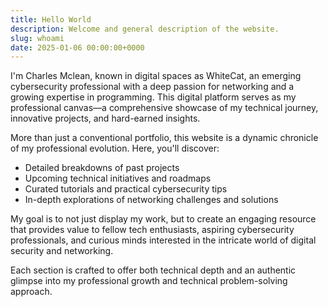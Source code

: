 ```yaml
---
title: Hello World
description: Welcome and general description of the website.
slug: whoami
date: 2025-01-06 00:00:00+0000
---
```


I'm Charles Mclean, known in digital spaces as WhiteCat, an emerging cybersecurity professional with a deep passion for networking and a growing expertise in programming. This digital platform serves as my professional canvas—a comprehensive showcase of my technical journey, innovative projects, and hard-earned insights.

More than just a conventional portfolio, this website is a dynamic chronicle of my professional evolution. Here, you'll discover:

- Detailed breakdowns of past projects
- Upcoming technical initiatives and roadmaps
- Curated tutorials and practical cybersecurity tips
- In-depth explorations of networking challenges and solutions

My goal is to not just display my work, but to create an engaging resource that provides value to fellow tech enthusiasts, aspiring cybersecurity professionals, and curious minds interested in the intricate world of digital security and networking.

Each section is crafted to offer both technical depth and an authentic glimpse into my professional growth and technical problem-solving approach.